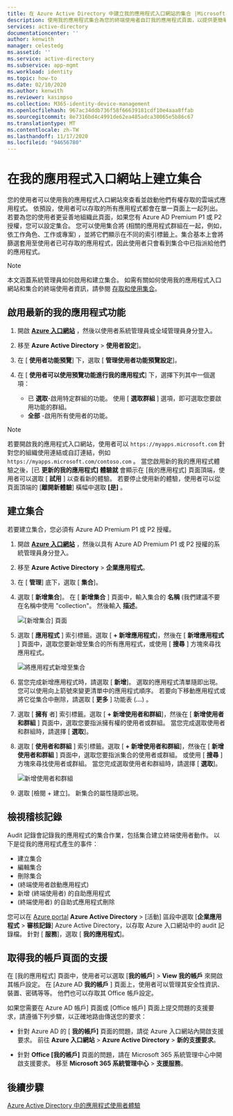 ```yaml
---
title: 在 Azure Active Directory 中建立我的應用程式入口網站的集合 |Microsoft Docs
description: 使用我的應用程式集合為您的終端使用者自訂我的應用程式頁面，以提供更簡單的我的應用程式體驗。 使用不同的索引標籤將應用程式組織成群組。
services: active-directory
documentationcenter: ''
author: kenwith
manager: celestedg
ms.assetid: ''
ms.service: active-directory
ms.subservice: app-mgmt
ms.workload: identity
ms.topic: how-to
ms.date: 02/10/2020
ms.author: kenwith
ms.reviewer: kasimpso
ms.collection: M365-identity-device-management
ms.openlocfilehash: 967ac34ddb736f58f66639181cdf10e4aaa8ffab
ms.sourcegitcommit: 8e7316bd4c4991de62ea485adca30065e5b86c67
ms.translationtype: MT
ms.contentlocale: zh-TW
ms.lasthandoff: 11/17/2020
ms.locfileid: "94656780"
---
```

# <a name="create-collections-on-the-my-apps-portal"></a>在我的應用程式入口網站上建立集合

您的使用者可以使用我的應用程式入口網站來查看並啟動他們有權存取的雲端式應用程式。 依預設，使用者可以存取的所有應用程式都會在單一頁面上一起列出。 若要為您的使用者更妥善地組織此頁面，如果您有 Azure AD Premium P1 或 P2 授權，您可以設定集合。 您可以使用集合將 (相關的應用程式群組在一起，例如，依工作角色、工作或專案) ，並將它們顯示在不同的索引標籤上。集合基本上會將篩選套用至使用者已可存取的應用程式，因此使用者只會看到集合中已指派給他們的應用程式。

> [!NOTE]
> 本文涵蓋系統管理員如何啟用和建立集合。 如需有關如何使用我的應用程式入口網站和集合的終端使用者資訊，請參閱 [存取和使用集合](../user-help/my-applications-portal-workspaces.md)。

## <a name="enable-the-latest-my-apps-features"></a>啟用最新的我的應用程式功能

1. 開啟 [**Azure 入口網站**](https://portal.azure.com/) ，然後以使用者系統管理員或全域管理員身分登入。

2. 移至 **Azure Active Directory**  >  **使用者設定**]。

3. 在 [ **使用者功能預覽**] 下，選取 [ **管理使用者功能預覽設定**]。

4. 在 [ **使用者可以使用預覽功能進行我的應用程式**] 下，選擇下列其中一個選項：
   * 已 **選取**-啟用特定群組的功能。 使用 [ **選取群組** ] 選項，即可選取您要啟用功能的群組。  
   * **全部** -啟用所有使用者的功能。

> [!NOTE]
> 若要開啟我的應用程式入口網站，使用者可以 `https://myapps.microsoft.com` 針對您的組織使用連結或自訂連結，例如 `https://myapps.microsoft.com/contoso.com` 。 當您啟用新的我的應用程式體驗之後，[已 **更新的我的應用程式] 體驗就** 會顯示在 [我的應用程式] 頁面頂端，使用者可以選取 [ **試用** ] 以查看新的體驗。 若要停止使用新的體驗，使用者可以從頁面頂端的 [**離開新體驗**] 橫幅中選取 **[是]** 。

## <a name="create-a-collection"></a>建立集合

若要建立集合，您必須有 Azure AD Premium P1 或 P2 授權。

1. 開啟 [**Azure 入口網站**](https://portal.azure.com/) ，然後以具有 Azure AD Premium P1 或 P2 授權的系統管理員身分登入。

2. 移至 **Azure Active Directory**  >  **企業應用程式**。

3. 在 [ **管理**] 底下，選取 [ **集合**]。

4. 選取 [ **新增集合**]。 在 [ **新增集合** ] 頁面中，輸入集合的 **名稱** (我們建議不要在名稱中使用 "collection"。 然後輸入 **描述**。

   ![[新增集合] 頁面](media/acces-panel-collections/new-collection.png)

5. 選取 [ **應用程式** ] 索引標籤。選取 [ **+ 新增應用程式**]，然後在 [ **新增應用程式** ] 頁面中，選取您要新增至集合的所有應用程式，或使用 [ **搜尋** ] 方塊來尋找應用程式。

   ![將應用程式新增至集合](media/acces-panel-collections/add-applications.png)

6. 當您完成新增應用程式時，請選取 [ **新增**]。 選取的應用程式清單隨即出現。 您可以使用向上箭號來變更清單中的應用程式順序。 若要向下移動應用程式或將它從集合中刪除，請選取 [ **更多** ] 功能表 (**...**) 。

7. 選取 [ **擁有** 者] 索引標籤。選取 [ **+ 新增使用者和群組**]，然後在 [ **新增使用者和群組** ] 頁面中，選取您要指派擁有權的使用者或群組。 當您完成選取使用者和群組時，請選擇 [ **選取**]。

9. 選取 [ **使用者和群組** ] 索引標籤。選取 [ **+ 新增使用者和群組**]，然後在 [ **新增使用者和群組** ] 頁面中，選取您要指派集合的使用者或群組。 或使用 [ **搜尋** ] 方塊來尋找使用者或群組。 當您完成選取使用者和群組時，請選擇 [ **選取**]。

   ![新增使用者和群組](media/acces-panel-collections/add-users-and-groups.png)

11. 選取 [檢閱 + 建立]。 新集合的屬性隨即出現。


## <a name="view-audit-logs"></a>檢視稽核記錄

Audit 記錄會記錄我的應用程式的集合作業，包括集合建立終端使用者動作。 以下是從我的應用程式產生的事件：

* 建立集合
* 編輯集合
* 刪除集合
*  (終端使用者啟動應用程式) 
* 新增 (終端使用者) 的自助應用程式
*  (終端使用者) 的自助式應用程式刪除

您可以在 [Azure portal](https://portal.azure.com) **Azure Active Directory**  >  [活動] 區段中選取 [**企業應用程式**  >  **審核記錄**] Azure Active Directory，以存取 Azure 入口網站中的 audit 記錄檔。 針對 [ **服務**]，選取 [ **我的應用程式**]。

## <a name="get-support-for-my-account-pages"></a>取得我的帳戶頁面的支援

在 [我的應用程式] 頁面中，使用者可以選取 [**我的帳戶**]  >  **View 我的帳戶** 來開啟其帳戶設定。 在 [Azure AD **我的帳戶** ] 頁面上，使用者可以管理其安全性資訊、裝置、密碼等等。 他們也可以存取其 Office 帳戶設定。

如果您需要在 Azure AD 帳戶] 頁面或 [Office 帳戶] 頁面上提交問題的支援要求，請遵循下列步驟，以正確地路由傳送您的要求： 

* 針對 Azure AD 的 [ **我的帳戶]** 頁面的問題，請從 Azure 入口網站內開啟支援要求。 前往 **Azure 入口網站**  >  **Azure Active Directory**  >  **新的支援要求**。

* 針對 **Office [我的帳戶]** 頁面的問題，請在 Microsoft 365 系統管理中心中開啟支援要求。 移至 **Microsoft 365 系統管理中心**  >  **支援服務**。 

## <a name="next-steps"></a>後續步驟
[Azure Active Directory 中的應用程式使用者體驗](end-user-experiences.md)